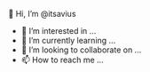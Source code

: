 👋 Hi, I’m @itsavius
- 👀 I’m interested in ...
- 🌱 I’m currently learning ...
- 💞️ I’m looking to collaborate on ...
- 📫 How to reach me ...

<!---
itsavius/itsavius is a ✨ special ✨ repository because its `README.md` (this file) appears on your GitHub profile.
You can click the Preview link to take a look at your changes.
--->
